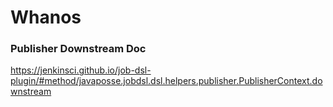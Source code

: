 # Whanos

###  Publisher Downstream Doc
https://jenkinsci.github.io/job-dsl-plugin/#method/javaposse.jobdsl.dsl.helpers.publisher.PublisherContext.downstream